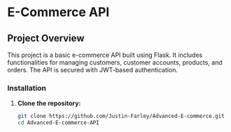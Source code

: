 # E-Commerce API

## Project Overview
This project is a basic e-commerce API built using Flask. It includes functionalities for managing customers, customer accounts, products, and orders. The API is secured with JWT-based authentication.

### Installation

1. **Clone the repository:**

   ```bash
   git clone https://github.com/Justin-Farley/Advanced-E-commerce.git
   cd Advanced-E-commerce-API
